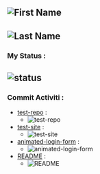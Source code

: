 ![First Name](https://img.shields.io/badge/First_Name-Yashar-yellow)
---
![Last Name](https://img.shields.io/badge/Last_Name-Mohammadi-yellow)
---
### My Status :
![status](https://github-readme-stats.vercel.app/api?username=Yasharmohamadi&show_icons=true&theme=dark)
---
### Commit Activiti :
- [test-repo](https://github.com/Yasharmohamadi/test-repo) : 
  - ![test-repo](https://img.shields.io/github/commit-activity/m/Yasharmohamadi/test-repo)
- [test-site](https://github.com/Yasharmohamadi/test-site) : 
  - ![test-site](https://img.shields.io/github/commit-activity/m/Yasharmohamadi/test-site)
- [animated-login-form](https://github.com/Yasharmohamadi/animated-login-form) : 
  - ![animated-login-form](https://img.shields.io/github/commit-activity/m/Yasharmohamadi/animated-login-form)
- [README](https://github.com/Yasharmohamadi/README) : 
  - ![README](https://img.shields.io/github/commit-activity/m/Yasharmohamadi/README)

